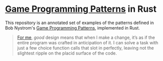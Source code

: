 <!--
  cSpell: ignore: Nystrom
-->

# [Game Programming Patterns](https://gameprogrammingpatterns.com/) in Rust

This repository is an annotated set of examples of the patterns defined in Bob
Nystrom's [Game Programming Patterns](https://gameprogrammingpatterns.com/),
implemented in Rust.

> [For me][book-intro], _good_ design means that when I make a change, it’s as
> if the entire program was crafted in anticipation of it. I can solve a task
> with just a few choice function calls that slot in perfectly, leaving not the
> slightest ripple on the placid surface of the code.

[book-intro]: https://gameprogrammingpatterns.com/architecture-performance-and-games.html#what-is-*good*-software-architecture
